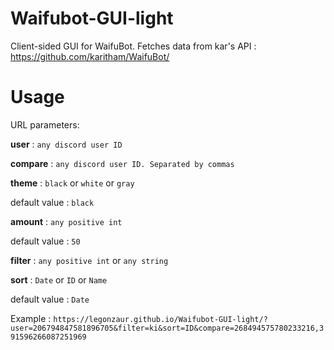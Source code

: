 # Waifubot-GUI-light

Client-sided GUI for WaifuBot. Fetches data from kar's API : https://github.com/karitham/WaifuBot/

# Usage

URL parameters:

**user** : `any discord user ID`

**compare** : `any discord user ID. Separated by commas`

**theme** : `black` or `white` or `gray`

default value : `black`

**amount** : `any positive int`

default value : `50`

**filter** : `any positive int` or `any string`

**sort** : `Date` or `ID` or `Name`

default value : `Date`

Example : `https://legonzaur.github.io/Waifubot-GUI-light/?user=206794847581896705&filter=ki&sort=ID&compare=268494575780233216,391596266087251969`

